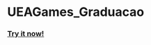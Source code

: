 # UEAGames_Graduacao

<h3><a href="http://rodrigogrow.github.io/UEAGames_Graduacao/" target="_blank">Try it now!</a></h3>
